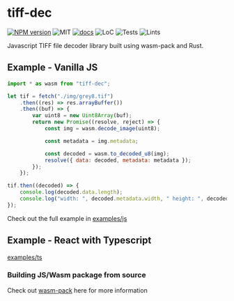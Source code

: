 # tiff-dec

[![NPM version][npm-image]][cl] ![MIT][li] [![docs][di]][dl] ![LoC][lo] ![Tests][btl] ![Lints][bll]

[npm-image]: https://img.shields.io/npm/v/tiff-dec.svg
[cl]: https://www.npmjs.com/package/tiff-dec

[li]: https://img.shields.io/crates/l/specs.svg?maxAge=2592000

[di]: https://img.shields.io/badge/Documentation-GithubPages-blue
[dl]: https://schweeble.github.io/tiff-dec/

[lo]: https://tokei.rs/b1/github/Schweeble/tiff-dec?category=code

[btl]: https://github.com/schweeble/tiff-dec/workflows/unit-tests/badge.svg
[bll]: https://github.com/schweeble/tiff-dec/workflows/lints/badge.svg


Javascript TIFF file decoder library built using wasm-pack and Rust.

## Example - Vanilla JS

```javascript
import * as wasm from "tiff-dec";

let tif = fetch("./img/grey8.tif")
    .then((res) => res.arrayBuffer())
    .then((buf) => {
        var uint8 = new Uint8Array(buf);
        return new Promise((resolve, reject) => {
            const img = wasm.decode_image(uint8);

            const metadata = img.metadata;

            const decoded = wasm.to_decoded_u8(img);
            resolve({ data: decoded, metadata: metadata });
        });
    });

tif.then((decoded) => {
    console.log(decoded.data.length);
    console.log("width: ", decoded.metadata.width, " height: ", decoded.metadata.height);
});
```

Check out the full example in [examples/js](https://github.com/Schweeble/tiff-dec/tree/main/examples/js)


## Example - React with Typescript

[examples/ts](http://github.com/Schweeble/tiff-dec/tree/main/examples/ts/react-client)




### Building JS/Wasm package from source

Check out [wasm-pack](https://github.com/rustwasm/wasm-pack) here for more information
